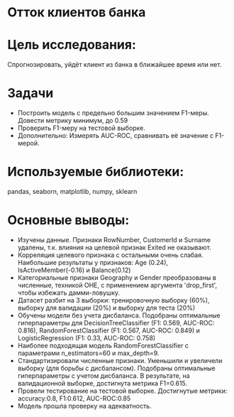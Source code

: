 # Отток клиентов банка

# Цель исследования:
Cпрогнозировать, уйдёт клиент из банка в ближайшее время или нет.

# Задачи
- Построить модель с предельно большим значением F1-меры. Довести метрику минимум, до 0.59
- Проверить F1-меру на тестовой выборке.
- Дополнительно: Измерять AUC-ROC, сравнивать её значение с F1-мерой.

# Используемые библиотеки:
pandas, seaborn, matplotlib, numpy, sklearn

# Основные выводы:
- Изучены данные. Признаки RowNumber, CustomerId и Surname удалены, т.к. влияния на целевой признак Exited не оказывают.
- Корреляция целевого признака с остальными очень слабая. Наибольшие результаты у признаков: Age (0.24), IsActiveMember(-0.16) и Balance(0.12)
- Категориальные признаки Geography и Gender преобразованы в численные, техникой OHE, с применением аргумента 'drop_first', чтобы избежать дамми-ловушку.
- Датасет разбит на 3 выборки: тренировочную выборку (60%), выборку для валидации (20%) и выборку для теста (20%)
- Обучены модели без учета дисбаланса. Подобраны оптимальные гиперпараметры для DecisionTreeClassifier (F1: 0.569, AUC-ROC: 0.816), RandomForestClassifier (F1: 0.567, AUC-ROC: 0.849) и LogisticRegression (F1: 0.33, AUC-ROC: 0.758)
- Наиболее подходящая модель RandomForestClassifier с параметрами n_estimators=60 и max_depth=9.
- Стандартизировали численные признаки. Уменьшили и увеличели выборку (для борьбы с дисбалансом). Подобраны оптимальные гиперпараметры с учетом дисбаланса. В результате, на валидационной выборке, достигнута метрика F1=0.615.
- Провели тестирование на тестовой выборке. Достигнутые метрики: accuracy:0.8, F1:0.612, AUC-ROC:0.85
- Модель прошла проверку на адекватность.
